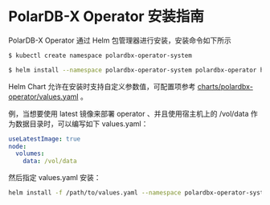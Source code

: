 # PolarDB-X Operator 安装指南

PolarDB-X Operator 通过 Helm 包管理器进行安装，安装命令如下所示

```bash
$ kubectl create namespace polardbx-operator-system

$ helm install --namespace polardbx-operator-system polardbx-operator https://github.com/ApsaraDB/galaxykube/releases/download/v1.0.0/polardbx-operator-1.0.0.tgz
```

Helm Chart 允许在安装时支持自定义参数值，可配置项参考 [charts/polardbx-operator/values.yaml](/charts/polardbx-operator/values.yaml) 。

例，当想要使用 latest 镜像来部署 operator 、并且使用宿主机上的 /vol/data 作为数据目录时，可以编写如下 values.yaml：

```yaml
useLatestImage: true
node:
  volumes:
    data: /vol/data
```

然后指定 values.yaml 安装：

```bash
helm install -f /path/to/values.yaml --namespace polardbx-operator-system polardbx-operator https://github.com/ApsaraDB/galaxykube/releases/download/v1.0.0/polardbx-operator-1.0.0.tgz
```
